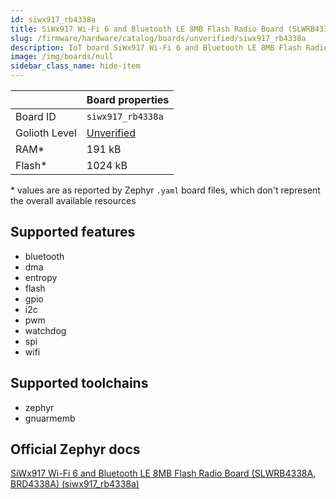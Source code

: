 ```yaml
---
id: siwx917_rb4338a
title: SiWx917 Wi-Fi 6 and Bluetooth LE 8MB Flash Radio Board (SLWRB4338A, BRD4338A)
slug: /firmware/hardware/catalog/boards/unverified/siwx917_rb4338a
description: IoT board SiWx917 Wi-Fi 6 and Bluetooth LE 8MB Flash Radio Board (SLWRB4338A, BRD4338A), compatible with Golioth at unverified level.
image: /img/boards/null
sidebar_class_name: hide-item
---
```


[//]: # (This is an auto-generated file, do not edit! Changes to it will be lost upon re-generation)



|                | Board properties     |
| -------------  | -------------------- |
| Board ID       | `siwx917_rb4338a` |
| Golioth Level  | [Unverified](/firmware/hardware#unverified-boards) |
| RAM*           | 191 kB |
| Flash*         | 1024 kB |

\* values are as reported by Zephyr `.yaml` board files, which don't represent the overall available resources



## Supported features

* bluetooth
* dma
* entropy
* flash
* gpio
* i2c
* pwm
* watchdog
* spi
* wifi

## Supported toolchains

* zephyr
* gnuarmemb

## Official Zephyr docs

[SiWx917 Wi-Fi 6 and Bluetooth LE 8MB Flash Radio Board (SLWRB4338A, BRD4338A) (siwx917_rb4338a)](https://docs.zephyrproject.org/latest/boards/silabs/radio_boards/siwx917_rb4338a/doc/index.html)
